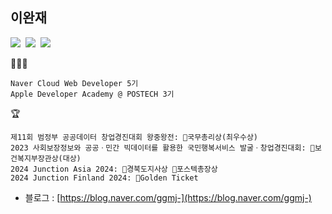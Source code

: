 ## 이완재

<p>
<img src="https://img.shields.io/badge/iOS-2E2E2E?style=flat-square&logo=apple&logoColor=white"/>&nbsp;
<img src="https://img.shields.io/badge/Swift-FF4000?style=flat-square&logo=swift&logoColor=white"/>&nbsp;
<img src="https://img.shields.io/badge/React-blue?style=flat-square&logo=react&logoColor=white"/>
</p>


🧑🏻‍💻
```
Naver Cloud Web Developer 5기
Apple Developer Academy @ POSTECH 3기
```
🏆
```
제11회 범정부 공공데이터 창업경진대회 왕중왕전: 🏅국무총리상(최우수상)
2023 사회보장정보와 공공ㆍ민간 빅데이터를 활용한 국민행복서비스 발굴ㆍ창업경진대회: 🏅보건복지부장관상(대상)
2024 Junction Asia 2024: 🏅경북도지사상 🏅포스텍총장상
2024 Junction Finland 2024: 🎫Golden Ticket
 ```
- 블로그 : [https://blog.naver.com/ggmj-](https://blog.naver.com/ggmj-) <br/>
